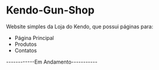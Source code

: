# Kendo-Gun-Shop


Website simples da Loja do Kendo, que possui páginas para: <br>
<ul>
<li>Página Principal</li>
<li>Produtos</li>
<li>Contatos</li>
</ul>
------------Em Andamento-----------



